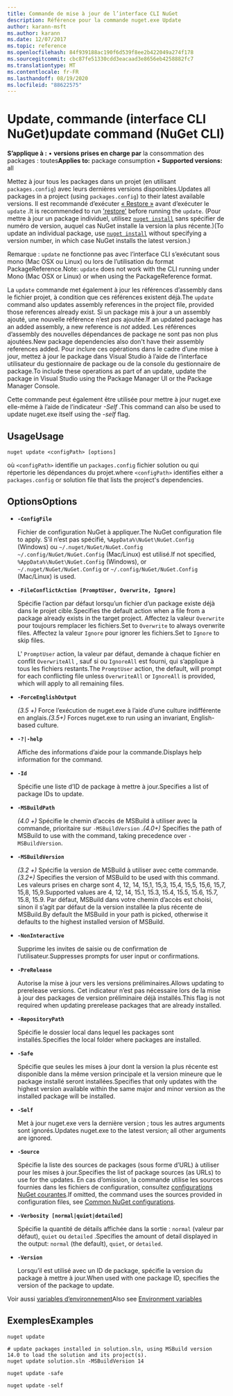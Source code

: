 ```yaml
---
title: Commande de mise à jour de l’interface CLI NuGet
description: Référence pour la commande nuget.exe Update
author: karann-msft
ms.author: karann
ms.date: 12/07/2017
ms.topic: reference
ms.openlocfilehash: 84f939188ac190f6d539f8ee2b422049a274f178
ms.sourcegitcommit: cbc87fe51330cdd3eacaad3e8656eb4258882fc7
ms.translationtype: MT
ms.contentlocale: fr-FR
ms.lasthandoff: 08/19/2020
ms.locfileid: "88622575"
---
```

# <a name="update-command-nuget-cli"></a><span data-ttu-id="19f90-103">Update, commande (interface CLI NuGet)</span><span class="sxs-lookup"><span data-stu-id="19f90-103">update command (NuGet CLI)</span></span>

<span data-ttu-id="19f90-104">**S’applique à :** &bullet; **versions prises en charge par** la consommation des packages : toutes</span><span class="sxs-lookup"><span data-stu-id="19f90-104">**Applies to:** package consumption &bullet; **Supported versions:** all</span></span>

<span data-ttu-id="19f90-105">Mettez à jour tous les packages dans un projet (en utilisant `packages.config`) avec leurs dernières versions disponibles.</span><span class="sxs-lookup"><span data-stu-id="19f90-105">Updates all packages in a project (using `packages.config`) to their latest available versions.</span></span> <span data-ttu-id="19f90-106">Il est recommandé d’exécuter [« Restore »](cli-ref-restore.md) avant d’exécuter le `update` .</span><span class="sxs-lookup"><span data-stu-id="19f90-106">It is recommended to run ['restore'](cli-ref-restore.md) before running the `update`.</span></span> <span data-ttu-id="19f90-107">(Pour mettre à jour un package individuel, utilisez [`nuget install`](cli-ref-install.md) sans spécifier de numéro de version, auquel cas NuGet installe la version la plus récente.)</span><span class="sxs-lookup"><span data-stu-id="19f90-107">(To update an individual package, use [`nuget install`](cli-ref-install.md) without specifying a version number, in which case NuGet installs the latest version.)</span></span>

<span data-ttu-id="19f90-108">Remarque : `update` ne fonctionne pas avec l’interface CLI s’exécutant sous mono (Mac OSX ou Linux) ou lors de l’utilisation du format PackageReference.</span><span class="sxs-lookup"><span data-stu-id="19f90-108">Note: `update` does not work with the CLI running under Mono (Mac OSX or Linux) or when using the PackageReference format.</span></span>

<span data-ttu-id="19f90-109">La `update` commande met également à jour les références d’assembly dans le fichier projet, à condition que ces références existent déjà.</span><span class="sxs-lookup"><span data-stu-id="19f90-109">The `update` command also updates assembly references in the project file, provided those references already exist.</span></span> <span data-ttu-id="19f90-110">Si un package mis à jour a un assembly ajouté, une nouvelle référence n’est *pas* ajoutée.</span><span class="sxs-lookup"><span data-stu-id="19f90-110">If an updated package has an added assembly, a new reference is *not* added.</span></span> <span data-ttu-id="19f90-111">Les références d’assembly des nouvelles dépendances de package ne sont pas non plus ajoutées.</span><span class="sxs-lookup"><span data-stu-id="19f90-111">New package dependencies also don't have their assembly references added.</span></span> <span data-ttu-id="19f90-112">Pour inclure ces opérations dans le cadre d’une mise à jour, mettez à jour le package dans Visual Studio à l’aide de l’interface utilisateur du gestionnaire de package ou de la console du gestionnaire de package.</span><span class="sxs-lookup"><span data-stu-id="19f90-112">To include these operations as part of an update, update the package in Visual Studio using the Package Manager UI or the Package Manager Console.</span></span>

<span data-ttu-id="19f90-113">Cette commande peut également être utilisée pour mettre à jour nuget.exe elle-même à l’aide de l’indicateur *-Self* .</span><span class="sxs-lookup"><span data-stu-id="19f90-113">This command can also be used to update nuget.exe itself using the *-self* flag.</span></span>

## <a name="usage"></a><span data-ttu-id="19f90-114">Usage</span><span class="sxs-lookup"><span data-stu-id="19f90-114">Usage</span></span>

```cli
nuget update <configPath> [options]
```

<span data-ttu-id="19f90-115">où `<configPath>` identifie un `packages.config` fichier solution ou qui répertorie les dépendances du projet.</span><span class="sxs-lookup"><span data-stu-id="19f90-115">where `<configPath>` identifies either a `packages.config` or solution file that lists the project's dependencies.</span></span>

## <a name="options"></a><span data-ttu-id="19f90-116">Options</span><span class="sxs-lookup"><span data-stu-id="19f90-116">Options</span></span>

- **`-ConfigFile`**

  <span data-ttu-id="19f90-117">Fichier de configuration NuGet à appliquer.</span><span class="sxs-lookup"><span data-stu-id="19f90-117">The NuGet configuration file to apply.</span></span> <span data-ttu-id="19f90-118">S’il n’est pas spécifié, `%AppData%\NuGet\NuGet.Config` (Windows) ou `~/.nuget/NuGet/NuGet.Config` `~/.config/NuGet/NuGet.Config` (Mac/Linux) est utilisé.</span><span class="sxs-lookup"><span data-stu-id="19f90-118">If not specified, `%AppData%\NuGet\NuGet.Config` (Windows), or `~/.nuget/NuGet/NuGet.Config` or `~/.config/NuGet/NuGet.Config` (Mac/Linux) is used.</span></span>

- **`-FileConflictAction [PromptUser, Overwrite, Ignore]`**

  <span data-ttu-id="19f90-119">Spécifie l’action par défaut lorsqu’un fichier d’un package existe déjà dans le projet cible.</span><span class="sxs-lookup"><span data-stu-id="19f90-119">Specifies the default action when a file from a package already exists in the target project.</span></span> <span data-ttu-id="19f90-120">Affectez la valeur `Overwrite` pour toujours remplacer les fichiers.</span><span class="sxs-lookup"><span data-stu-id="19f90-120">Set to `Overwrite` to always overwrite files.</span></span> <span data-ttu-id="19f90-121">Affectez la valeur `Ignore` pour ignorer les fichiers.</span><span class="sxs-lookup"><span data-stu-id="19f90-121">Set to `Ignore` to skip files.</span></span>

  <span data-ttu-id="19f90-122">L' `PromptUser` action, la valeur par défaut, demande à chaque fichier en conflit `OverwriteAll` , sauf si ou `IgnoreAll` est fourni, qui s’applique à tous les fichiers restants.</span><span class="sxs-lookup"><span data-stu-id="19f90-122">The `PromptUser` action, the default, will prompt for each conflicting file unless `OverwriteAll` or `IgnoreAll` is provided, which will apply to all remaining files.</span></span>

- **`-ForceEnglishOutput`**

  <span data-ttu-id="19f90-123">*(3.5 +)* Force l’exécution de nuget.exe à l’aide d’une culture indifférente en anglais.</span><span class="sxs-lookup"><span data-stu-id="19f90-123">*(3.5+)* Forces nuget.exe to run using an invariant, English-based culture.</span></span>

- **`-?|-help`**

  <span data-ttu-id="19f90-124">Affiche des informations d’aide pour la commande.</span><span class="sxs-lookup"><span data-stu-id="19f90-124">Displays help information for the command.</span></span>

- **`-Id`**

  <span data-ttu-id="19f90-125">Spécifie une liste d’ID de package à mettre à jour.</span><span class="sxs-lookup"><span data-stu-id="19f90-125">Specifies a list of package IDs to update.</span></span>

- **`-MSBuildPath`**

  <span data-ttu-id="19f90-126">*(4.0 +)* Spécifie le chemin d’accès de MSBuild à utiliser avec la commande, prioritaire sur `-MSBuildVersion` .</span><span class="sxs-lookup"><span data-stu-id="19f90-126">*(4.0+)* Specifies the path of MSBuild to use with the command, taking precedence over `-MSBuildVersion`.</span></span>

- **`-MSBuildVersion`**

  <span data-ttu-id="19f90-127">*(3.2 +)* Spécifie la version de MSBuild à utiliser avec cette commande.</span><span class="sxs-lookup"><span data-stu-id="19f90-127">*(3.2+)* Specifies the version of MSBuild to be used with this command.</span></span> <span data-ttu-id="19f90-128">Les valeurs prises en charge sont 4, 12, 14, 15,1, 15,3, 15,4, 15,5, 15,6, 15,7, 15,8, 15,9.</span><span class="sxs-lookup"><span data-stu-id="19f90-128">Supported values are 4, 12, 14, 15.1, 15.3, 15.4, 15.5, 15.6, 15.7, 15.8, 15.9.</span></span> <span data-ttu-id="19f90-129">Par défaut, MSBuild dans votre chemin d’accès est choisi, sinon il s’agit par défaut de la version installée la plus récente de MSBuild.</span><span class="sxs-lookup"><span data-stu-id="19f90-129">By default the MSBuild in your path is picked, otherwise it defaults to the highest installed version of MSBuild.</span></span>

- **`-NonInteractive`**

  <span data-ttu-id="19f90-130">Supprime les invites de saisie ou de confirmation de l’utilisateur.</span><span class="sxs-lookup"><span data-stu-id="19f90-130">Suppresses prompts for user input or confirmations.</span></span>

- **`-PreRelease`**

  <span data-ttu-id="19f90-131">Autorise la mise à jour vers les versions préliminaires.</span><span class="sxs-lookup"><span data-stu-id="19f90-131">Allows updating to prerelease versions.</span></span> <span data-ttu-id="19f90-132">Cet indicateur n’est pas nécessaire lors de la mise à jour des packages de version préliminaire déjà installés.</span><span class="sxs-lookup"><span data-stu-id="19f90-132">This flag is not required when updating prerelease packages that are already installed.</span></span>

- **`-RepositoryPath`**

  <span data-ttu-id="19f90-133">Spécifie le dossier local dans lequel les packages sont installés.</span><span class="sxs-lookup"><span data-stu-id="19f90-133">Specifies the local folder where packages are installed.</span></span>

- **`-Safe`**

  <span data-ttu-id="19f90-134">Spécifie que seules les mises à jour dont la version la plus récente est disponible dans la même version principale et la version mineure que le package installé seront installées.</span><span class="sxs-lookup"><span data-stu-id="19f90-134">Specifies that only updates with the highest version available within the same major and minor version as the installed package will be installed.</span></span>

- **`-Self`**

  <span data-ttu-id="19f90-135">Met à jour nuget.exe vers la dernière version ; tous les autres arguments sont ignorés.</span><span class="sxs-lookup"><span data-stu-id="19f90-135">Updates nuget.exe to the latest version; all other arguments are ignored.</span></span>

- **`-Source`**

  <span data-ttu-id="19f90-136">Spécifie la liste des sources de packages (sous forme d’URL) à utiliser pour les mises à jour.</span><span class="sxs-lookup"><span data-stu-id="19f90-136">Specifies the list of package sources (as URLs) to use for the updates.</span></span> <span data-ttu-id="19f90-137">En cas d’omission, la commande utilise les sources fournies dans les fichiers de configuration, consultez [configurations NuGet courantes](../../consume-packages/configuring-nuget-behavior.md).</span><span class="sxs-lookup"><span data-stu-id="19f90-137">If omitted, the command uses the sources provided in configuration files, see [Common NuGet configurations](../../consume-packages/configuring-nuget-behavior.md).</span></span>

- **`-Verbosity [normal|quiet|detailed]`**

  <span data-ttu-id="19f90-138">Spécifie la quantité de détails affichée dans la sortie : `normal` (valeur par défaut), `quiet` ou `detailed` .</span><span class="sxs-lookup"><span data-stu-id="19f90-138">Specifies the amount of detail displayed in the output: `normal` (the default), `quiet`, or `detailed`.</span></span>

- **`-Version`**

  <span data-ttu-id="19f90-139">Lorsqu’il est utilisé avec un ID de package, spécifie la version du package à mettre à jour.</span><span class="sxs-lookup"><span data-stu-id="19f90-139">When used with one package ID, specifies the version of the package to update.</span></span>

<span data-ttu-id="19f90-140">Voir aussi [variables d’environnement](cli-ref-environment-variables.md)</span><span class="sxs-lookup"><span data-stu-id="19f90-140">Also see [Environment variables](cli-ref-environment-variables.md)</span></span>

## <a name="examples"></a><span data-ttu-id="19f90-141">Exemples</span><span class="sxs-lookup"><span data-stu-id="19f90-141">Examples</span></span>

```cli
nuget update

# update packages installed in solution.sln, using MSBuild version 14.0 to load the solution and its project(s).
nuget update solution.sln -MSBuildVersion 14

nuget update -safe

nuget update -self
```
